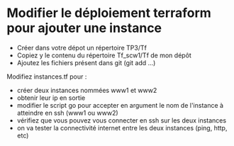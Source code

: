 # Modifier le déploiement terraform pour ajouter une instance

- Créer dans votre dépot un répertoire TP3/Tf
- Copiez y le contenu du répertoire Tf_scw1/Tf de mon dépôt
- Ajoutez les fichiers présent dans git (git add ...)

Modifiez instances.tf pour :

- créer deux instances nommées www1 et www2
- obtenir leur ip en sortie
- modifier le script go pour accepter en argument le nom de l'instance
  à atteindre en ssh (www1 ou www2)
- vérifiez que vous pouvez vous connecter en ssh sur les deux instances
- on va tester la connectivité internet entre les deux instances
  (ping, http, etc)

